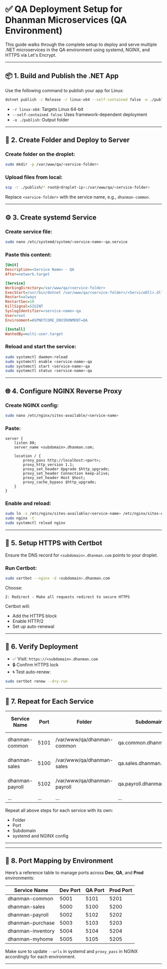 
# ✅ QA Deployment Setup for Dhanman Microservices (QA Environment)

This guide walks through the complete setup to deploy and serve multiple .NET microservices in the QA environment using systemd, NGINX, and HTTPS via Let's Encrypt.

---

## 📦 1. Build and Publish the .NET App

Use the following command to publish your app for Linux:

```bash
dotnet publish -c Release -r linux-x64 --self-contained false -o ./publish
```

- `-r linux-x64`: Targets Linux 64-bit
- `--self-contained false`: Uses framework-dependent deployment
- `-o ./publish`: Output folder

---

## 📁 2. Create Folder and Deploy to Server

### Create folder on the droplet:

```bash
sudo mkdir -p /var/www/qa/<service-folder>
```

### Upload files from local:

```bash
scp -r ./publish/* root@<droplet-ip>:/var/www/qa/<service-folder>
```

Replace `<service-folder>` with the service name, e.g., `dhanman-common`.

---

## ⚙️ 3. Create systemd Service

### Create service file:

```bash
sudo nano /etc/systemd/system/<service-name>-qa.service
```

### Paste this content:

```ini
[Unit]
Description=<Service Name> - QA
After=network.target

[Service]
WorkingDirectory=/var/www/qa/<service-folder>
ExecStart=/usr/bin/dotnet /var/www/qa/<service-folder>/<ServiceDll>.dll --urls "http://localhost:<port>"
Restart=always
RestartSec=10
KillSignal=SIGINT
SyslogIdentifier=<service-name>-qa
User=root
Environment=ASPNETCORE_ENVIRONMENT=QA

[Install]
WantedBy=multi-user.target
```

### Reload and start the service:

```bash
sudo systemctl daemon-reload
sudo systemctl enable <service-name>-qa
sudo systemctl start <service-name>-qa
sudo systemctl status <service-name>-qa
```

---

## 🌐 4. Configure NGINX Reverse Proxy

### Create NGINX config:

```bash
sudo nano /etc/nginx/sites-available/<service-name>
```

### Paste:

```nginx
server {
    listen 80;
    server_name <subdomain>.dhanman.com;

    location / {
        proxy_pass http://localhost:<port>;
        proxy_http_version 1.1;
        proxy_set_header Upgrade $http_upgrade;
        proxy_set_header Connection keep-alive;
        proxy_set_header Host $host;
        proxy_cache_bypass $http_upgrade;
    }
}
```

### Enable and reload:

```bash
sudo ln -s /etc/nginx/sites-available/<service-name> /etc/nginx/sites-enabled/
sudo nginx -t
sudo systemctl reload nginx
```

---

## 🔐 5. Setup HTTPS with Certbot

Ensure the DNS record for `<subdomain>.dhanman.com` points to your droplet.

### Run Certbot:

```bash
sudo certbot --nginx -d <subdomain>.dhanman.com
```

Choose:
```
2: Redirect - Make all requests redirect to secure HTTPS
```

Certbot will:
- Add the HTTPS block
- Enable HTTP/2
- Set up auto-renewal

---

## 🧪 6. Verify Deployment

- ✅ Visit: `https://<subdomain>.dhanman.com`
- 🔒 Confirm HTTPS lock
- 🌀 Test auto-renew:

```bash
sudo certbot renew --dry-run
```

---

## 🔁 7. Repeat for Each Service

| Service Name       | Port  | Folder                     | Subdomain                     | systemd Service File           |
|--------------------|-------|----------------------------|--------------------------------|--------------------------------|
| dhanman-common     | 5101  | /var/www/qa/dhanman-common | qa.common.dhanman.com         | dhanman-common-qa.service      |
| dhanman-sales      | 5100  | /var/www/qa/dhanman-sales  | qa.sales.dhanman.com          | dhanman-sales-qa.service       |
| dhanman-payroll    | 5102  | /var/www/qa/dhanman-payroll| qa.payroll.dhanman.com        | dhanman-payroll-qa.service     |
| ...                | ...   | ...                        | ...                            | ...                            |

Repeat all above steps for each service with its own:
- Folder
- Port
- Subdomain
- systemd and NGINX config

---

---

## 🔢 8. Port Mapping by Environment

Here’s a reference table to manage ports across **Dev**, **QA**, and **Prod** environments:

| Service Name       | Dev Port | QA Port | Prod Port |
|--------------------|----------|---------|-----------|
| dhanman-common     | 5001     | 5101    | 5201      |
| dhanman-sales      | 5000     | 5100    | 5200      |
| dhanman-payroll    | 5002     | 5102    | 5202      |
| dhanman-purchase   | 5003     | 5103    | 5203      |
| dhanman-inventory  | 5004     | 5104    | 5204      |
| dhanman-myhome     | 5005     | 5105    | 5205      |

Make sure to update `--urls` in systemd and `proxy_pass` in NGINX accordingly for each environment.

---
